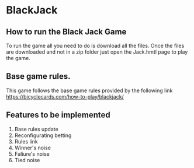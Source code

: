 # BlackJack



## How to run the Black Jack Game
To run the game all  you need to do is download all the files. Once the files are downloaded and not in a zip folder just open the Jack.hmtl page to play the game.

## Base game rules.
This game follows the base game rules provided by the following link
https://bicyclecards.com/how-to-play/blackjack/

## Features to be implemented 
1. Base rules update
2. Reconfigurating betting
3. Rules link
4. Winner's noise
5. Faliure's noise
6. Tied noise

